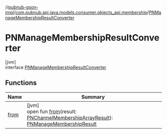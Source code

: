 //[pubnub-gson-impl](../../../index.md)/[com.pubnub.api.java.models.consumer.objects_api.membership](../index.md)/[PNManageMembershipResultConverter](index.md)

# PNManageMembershipResultConverter

[jvm]\
interface [PNManageMembershipResultConverter](index.md)

## Functions

| Name | Summary |
|---|---|
| [from](from.md) | [jvm]<br>open fun [from](from.md)(result: [PNChannelMembershipArrayResult](../../../../../pubnub-kotlin/pubnub-kotlin-api/pubnub-kotlin-api/com.pubnub.api.models.consumer.objects.membership/-p-n-channel-membership-array-result/index.md)): [PNManageMembershipResult](../../../../../pubnub-gson/pubnub-gson-api/pubnub-gson-api/com.pubnub.api.java.models.consumer.objects_api.membership/-p-n-manage-membership-result/index.md) |
